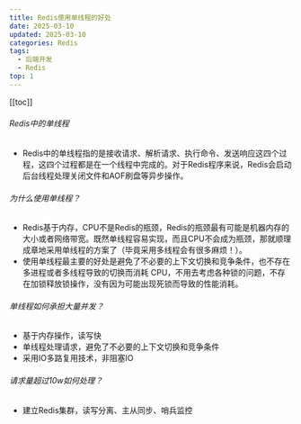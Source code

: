 ```yaml
---
title: Redis使用单线程的好处
date: 2025-03-10
updated: 2025-03-10
categories: Redis
tags:
  - 后端开发
  - Redis
top: 1
---
```

[[toc]]
###### Redis中的单线程
- Redis中的单线程指的是接收请求、解析请求、执行命令、发送响应这四个过程，这四个过程都是在一个线程中完成的。对于Redis程序来说，Redis会启动后台线程处理关闭文件和AOF刷盘等异步操作。

###### 为什么使用单线程？
- Redis基于内存，CPU不是Redis的瓶颈，Redis的瓶颈最有可能是机器内存的大小或者网络带宽。既然单线程容易实现，而且CPU不会成为瓶颈，那就顺理成章地采用单线程的方案了（毕竟采用多线程会有很多麻烦！）。
- 使用单线程最主要的好处是避免了不必要的上下文切换和竞争条件，也不存在多进程或者多线程导致的切换而消耗 CPU，不用去考虑各种锁的问题，不存在加锁释放锁操作，没有因为可能出现死锁而导致的性能消耗。

###### 单线程如何承担大量并发？
- 基于内存操作，读写快
- 单线程处理请求，避免了不必要的上下文切换和竞争条件
- 采用IO多路复用技术，非阻塞IO

###### 请求量超过10w如何处理？
- 建立Redis集群，读写分离、主从同步、哨兵监控
